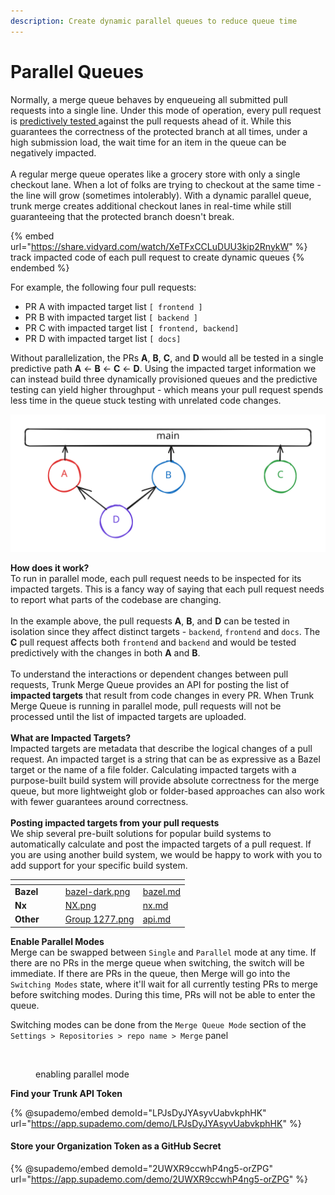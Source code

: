 ```yaml
---
description: Create dynamic parallel queues to reduce queue time
---
```


# Parallel Queues

Normally, a merge queue behaves by enqueueing all submitted pull requests into a single line. Under this mode of operation, every pull request is [predictively tested ](../predictive-testing.md)against the pull requests ahead of it. While this guarantees the correctness of the protected branch at all times, under a high submission load, the wait time for an item in the queue can be negatively impacted.\
\
A regular merge queue operates like a grocery store with only a single checkout lane. When a lot of folks are trying to checkout at the same time - the line will grow (sometimes intolerably). With a dynamic parallel queue, trunk merge creates additional checkout lanes in real-time while still guaranteeing that the protected branch doesn't break.​ &#x20;

{% embed url="https://share.vidyard.com/watch/XeTFxCCLuDUU3kip2RnykW" %}
track impacted code of each pull request to create dynamic queues
{% endembed %}

For example, the following four pull requests:

* PR A with impacted target list `[ frontend ]`
* PR B with impacted target list `[ backend ]`
* PR C with impacted target list `[ frontend, backend]`
* PR D with impacted target list `[ docs]`

Without parallelization, the PRs **A**, **B**, **C**, and **D** would all be tested in a single predictive path **A** <- **B** <- **C** <- **D**. Using the impacted target information we can instead build three dynamically provisioned queues and the predictive testing can yield higher throughput - which means your pull request spends less time in the queue stuck testing with unrelated code changes.

<img src="../../../.gitbook/assets/file.excalidraw.svg" alt="Three Dynamic Parallel Queues" class="gitbook-drawing">

**How does it work?**\
To run in parallel mode, each pull request needs to be inspected for its impacted targets. This is a fancy way of saying that each pull request needs to report what parts of the codebase are changing.\
\
In the example above, the pull requests **A**, **B**, and **D** can be tested in isolation since they affect distinct targets - `backend`, `frontend` and `docs`. The **C** pull request affects both `frontend` and `backend` and would be tested predictively with the changes in both **A** and **B**.\
\
To understand the interactions or dependent changes between pull requests, Trunk Merge Queue provides an API for posting the list of **impacted targets** that result from code changes in every PR. When Trunk Merge Queue is running in parallel mode, pull requests will not be processed until the list of impacted targets are uploaded.\
\
**What are Impacted Targets?**\
Impacted targets are metadata that describe the logical changes of a pull request. An impacted target is a string that can be as expressive as a Bazel target or the name of a file folder. Calculating impacted targets with a purpose-built build system will provide absolute correctness for the merge queue, but more lightweight glob or folder-based approaches can also work with fewer guarantees around correctness.\
\
**Posting impacted targets from your pull requests**\
We ship several pre-built solutions for popular build systems to automatically calculate and post the impacted targets of a pull request. If you are using another build system, we would be happy to work with you to add support for your specific build system.

<table data-column-title-hidden data-view="cards"><thead><tr><th></th><th data-hidden></th><th data-hidden></th><th data-hidden data-card-cover data-type="files"></th><th data-hidden data-card-target data-type="content-ref"></th></tr></thead><tbody><tr><td><strong>Bazel</strong></td><td></td><td></td><td><a href="../../../.gitbook/assets/bazel-dark.png">bazel-dark.png</a></td><td><a href="bazel.md">bazel.md</a></td></tr><tr><td><strong>Nx</strong></td><td></td><td></td><td><a href="../../../.gitbook/assets/NX.png">NX.png</a></td><td><a href="nx.md">nx.md</a></td></tr><tr><td><strong>Other</strong></td><td></td><td></td><td><a href="../../../.gitbook/assets/Group 1277.png">Group 1277.png</a></td><td><a href="api.md">api.md</a></td></tr></tbody></table>

**Enable Parallel Modes**\
Merge can be swapped between `Single` and `Parallel` mode at any time. If there are no PRs in the merge queue when switching, the switch will be immediate. If there are PRs in the queue, then Merge will go into the `Switching Modes` state, where it'll wait for all currently testing PRs to merge before switching modes. During this time, PRs will not be able to enter the queue.

Switching modes can be done from the `Merge Queue Mode` section of the `Settings > Repositories > repo name > Merge` panel

<figure><img src="../../../.gitbook/assets/enable-parallel-mode" alt=""><figcaption><p>enabling parallel mode</p></figcaption></figure>

**Find your Trunk API Token**

{% @supademo/embed demoId="LPJsDyJYAsyvUabvkphHK" url="https://app.supademo.com/demo/LPJsDyJYAsyvUabvkphHK" %}

#### Store your Organization Token as a GitHub Secret

{% @supademo/embed demoId="2UWXR9ccwhP4ng5-orZPG" url="https://app.supademo.com/demo/2UWXR9ccwhP4ng5-orZPG" %}
